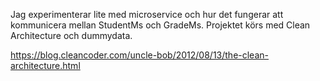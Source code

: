 Jag experimenterar lite med microservice och hur det fungerar att kommunicera mellan StudentMs och GradeMs. Projektet körs med Clean Architecture och dummydata.

https://blog.cleancoder.com/uncle-bob/2012/08/13/the-clean-architecture.html

